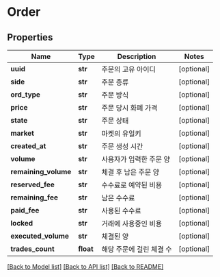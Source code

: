 # Order

## Properties
Name | Type | Description | Notes
------------ | ------------- | ------------- | -------------
**uuid** | **str** | 주문의 고유 아이디 | [optional] 
**side** | **str** | 주문 종류 | [optional] 
**ord_type** | **str** | 주문 방식 | [optional] 
**price** | **str** | 주문 당시 화폐 가격 | [optional] 
**state** | **str** | 주문 상태 | [optional] 
**market** | **str** | 마켓의 유일키 | [optional] 
**created_at** | **str** | 주문 생성 시간 | [optional] 
**volume** | **str** | 사용자가 입력한 주문 양 | [optional] 
**remaining_volume** | **str** | 체결 후 남은 주문 양 | [optional] 
**reserved_fee** | **str** | 수수료로 예약된 비용 | [optional] 
**remaining_fee** | **str** | 남은 수수료 | [optional] 
**paid_fee** | **str** | 사용된 수수료 | [optional] 
**locked** | **str** | 거래에 사용중인 비용 | [optional] 
**executed_volume** | **str** | 체결된 양 | [optional] 
**trades_count** | **float** | 해당 주문에 걸린 체결 수 | [optional] 

[[Back to Model list]](../README.md#documentation-for-models) [[Back to API list]](../README.md#documentation-for-api-endpoints) [[Back to README]](../README.md)


